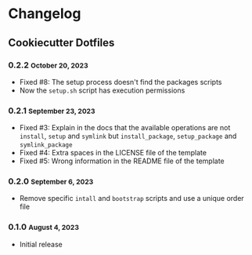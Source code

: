 # Changelog

## Cookiecutter Dotfiles

### 0.2.2 <small>October 20, 2023</small>

- Fixed #8: The setup process doesn't find the packages scripts
- Now the `setup.sh` script has execution permissions

### 0.2.1 <small>September 23, 2023</small>

- Fixed #3: Explain in the docs that the available operations are not
    `install`, `setup` and `symlink` but `install_package`, `setup_package`
    and `symlink_package`
- Fixed #4: Extra spaces in the LICENSE file of the template
- Fixed #5: Wrong information in the README file of the template

### 0.2.0 <small>September 6, 2023</small>

- Remove specific `intall` and `bootstrap` scripts and use a unique order file

### 0.1.0 <small>August 4, 2023</small>

- Initial release
